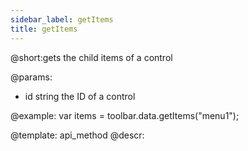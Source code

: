 ```yaml
---
sidebar_label: getItems
title: getItems
---          
```


@short:gets the child items of a control

@params:
- id 		string		 the ID of a control




@example:
var items = toolbar.data.getItems("menu1");

@template: api_method
@descr: